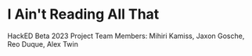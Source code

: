# I Ain't Reading All That
HackED Beta 2023 Project
Team Members: Mihiri Kamiss, Jaxon Gosche, Reo Duque, Alex Twin
